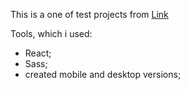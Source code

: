 This is a one of test projects from <a href="https://devchallenges.io/challenges/hH6PbOHBdPm6otzw2De5">Link</a>

Tools, which i used:

- React;
- Sass;
- created mobile and desktop versions;

